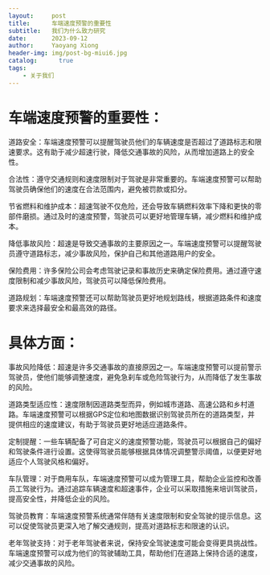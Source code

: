 ```yaml
---
layout:     post
title:      车端速度预警的重要性
subtitle:   我们为什么致力研究
date:       2023-09-12
author:     Yaoyang Xiong
header-img: img/post-bg-miui6.jpg
catalog: 	  true
tags:
    - 关于我们
---
```


# 车端速度预警的重要性：

道路安全：车端速度预警可以提醒驾驶员他们的车辆速度是否超过了道路标志和限速要求。这有助于减少超速行驶，降低交通事故的风险，从而增加道路上的安全性。

合法性：遵守交通规则和速度限制对于驾驶是非常重要的。车端速度预警可以帮助驾驶员确保他们的速度在合法范围内，避免被罚款或扣分。

节省燃料和维护成本：超速驾驶不仅危险，还会导致车辆燃料效率下降和更快的零部件磨损。通过及时的速度预警，驾驶员可以更好地管理车辆，减少燃料和维护成本。

降低事故风险：超速是导致交通事故的主要原因之一。车端速度预警可以提醒驾驶员遵守道路标志，减少事故风险，保护自己和其他道路用户的安全。

保险费用：许多保险公司会考虑驾驶记录和事故历史来确定保险费用。通过遵守速度限制和减少事故风险，驾驶员可以降低保险费用。

道路规划：车端速度预警还可以帮助驾驶员更好地规划路线，根据道路条件和速度要求来选择最安全和最高效的路径。

# 具体方面：

事故风险降低：超速是许多交通事故的直接原因之一。车端速度预警可以提前警示驾驶员，使他们能够调整速度，避免急刹车或危险驾驶行为，从而降低了发生事故的风险。

道路类型适应性：速度限制因道路类型而异，例如城市道路、高速公路和乡村道路。车端速度预警可以根据GPS定位和地图数据识别驾驶员所在的道路类型，并提供相应的速度建议，有助于驾驶员更好地适应道路条件。

定制提醒：一些车辆配备了可自定义的速度预警功能，驾驶员可以根据自己的偏好和驾驶条件进行设置。这使得驾驶员能够根据具体情况调整警示阈值，以便更好地适应个人驾驶风格和偏好。

车队管理：对于商用车队，车端速度预警可以成为管理工具，帮助企业监控和改善员工驾驶行为。通过追踪车辆速度和超速事件，企业可以采取措施来培训驾驶员，提高安全性，并降低企业的风险。

驾驶员教育：车端速度预警系统通常伴随有关速度限制和安全驾驶的提示信息。这可以促使驾驶员更深入地了解交通规则，提高对道路标志和限速的认识。

老年驾驶支持：对于老年驾驶者来说，保持安全驾驶速度可能会变得更具挑战性。车端速度预警可以成为他们的驾驶辅助工具，帮助他们在道路上保持合适的速度，减少交通事故的风险。


